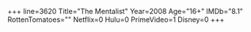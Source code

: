 +++
line=3620
Title="The Mentalist"
Year=2008
Age="16+"
IMDb="8.1"
RottenTomatoes=""
Netflix=0
Hulu=0
PrimeVideo=1
Disney=0
+++


